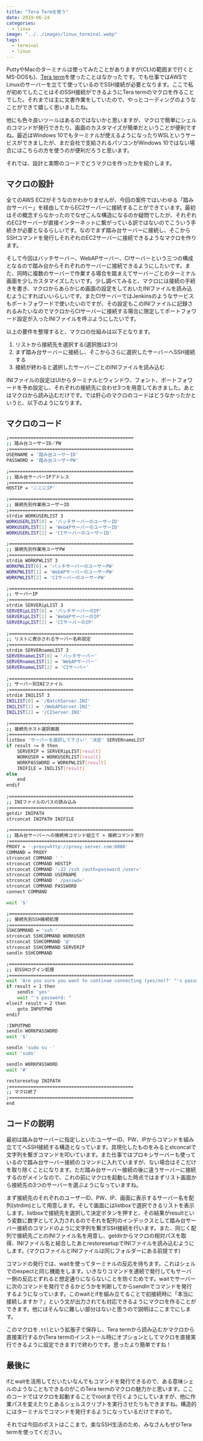 ```yaml
---
title: "Tera Termを使う"
date: 2019-06-24
categories: 
  - linux
image: "../../images/linux_terminal.webp"
tags:
  - terminal
  - linux
---
```


PuttyやMacのターミナルは使ってみたことがありますが(CLIの範囲まで行くとMS-DOSも)、[Tera term](https://ttssh2.osdn.jp/)を使ったことはなかったです。でも仕事ではAWSでLinuxのサーバーを立てて使っているのでSSH接続が必要となります。ここで私が初めてしたことはそのSSH接続ができるようにTera termのマクロを作ることでした。それまでは主に文書作業をしていたので、やっとコーディングのようなことができて嬉しく思いましたね。

他にも色々良いツールはあるのではないかと思いますが、マクロで簡単にシェルのコマンドが発行できたり、画面のカスタマイズが簡単だということが便利ですね。最近はWindows 10でもターミナルが使えるようになったりWSLというサービスができましたが、まだ会社で支給されるパソコンがWindows 10ではない場合にはこちらの方を使うのが便利だろうと思います。

それでは、設計と実際のコードでどうマクロを作ったかを紹介します。

## マクロの設計

全てのAWS EC2がそうなのかわかりませんが、今回の案件ではいわゆる「踏み台サーバー」を経由してからEC2サーバーに接続することができています。最初はその概念すらなかったのでなぜこんな構造になるのか疑問でしたが、それぞれのEC2サーバーが直接インターネットに繋がっている訳ではないのでこういう手続きが必要となるらしいです。なのでまず踏み台サーバーに接続し、そこからSSHコマンドを発行しそれぞれのEC2サーバーに接続できるようなマクロを作ります。

そして今回はバッチサーバー、WebAPサーバー、CIサーバーという三つの構成となるので踏み台からそれぞれのサーバーに接続できるようにしたいです。また、同時に複数のサーバーで作業する場合を踏まえてサーバーごとのターミナル画面を少しカスタマイズしたいです。少し調べてみると、マクロには接続の手続きを書き、マクロからあらかじめ画面の設定をしておいたINIファイルを読み込むようにすればいいらしいです。またCIサーバーではJenkinsのようなサービスもポートフォワードで使いたいのですが、その設定もこのINIファイルに記録されるみたいなのでマクロからCIサーバーに接続する場合に限定してポートフォワード設定が入ったINIファイルを呼ぶようにしたいです。

以上の要件を整理すると、マクロの仕組みは以下となります。

1. リストから接続先を選択する(選択肢は3つ)
2. まず踏み台サーバーに接続し、そこからさらに選択したサーバーへSSH接続する
3. 接続が終わると選択したサーバーごとのINIファイルを読み込む

INIファイルの設定はUIからターミナルとウィンドウ、フォント、ポートフォワードを予め設定し、それぞれの接続先に合わせ3つを用意しておきました。あとはマクロから読み込むだけです。では肝心のマクロのコードはどうなかったかというと、以下のようになります。

## マクロのコード

```bash
;==============================================
;; 踏み台ユーザーID／PW
;==============================================
USERNAME = '踏み台ユーサーID'
PASSWORD = '踏み台ユーザーPW'

;==============================================
;; 踏み台サーバーIPアドレス
;==============================================
HOSTIP = 'ここにIP'

;==============================================
;; 接続先別作業用ユーザーID
;==============================================
strdim WORKUSERLIST 3
WORKUSERLIST[0] = 'バッチサーバーのユーザーID'
WORKUSERLIST[1] = 'WebAPサーバーのユーザーID'
WORKUSERLIST[2] = 'CIサーバーのユーザーID'

;==============================================
;; 接続先別作業用ユーザPW
;==============================================
strdim WORKPWLIST 3
WORKPWLIST[0] = 'バッチサーバーのユーザーPW'
WORKPWLIST[1] = 'WebAPサーバーのユーザーPW'
WORKPWLIST[2] = 'CIサーバーのユーザーPW'

;==============================================
;; サーバーIP
;==============================================
strdim SERVERipLIST 3
SERVERipLIST[0] = 'バッチサーバーのIP'
SERVERipLIST[1] = 'WebAPサーバーのIP'
SERVERipLIST[2] = 'CIサーバーのIP'
 
;==============================================
;; リストに表示されるサーバー名称設定
;==============================================
strdim SERVERnameLIST 3
SERVERnameLIST[0] = 'バッチサーバー'
SERVERnameLIST[1] = 'WebAPサーバー'
SERVERnameLIST[2] = 'CIサーバー'
 
;==============================================
;; サーバー別INIファイル
;==============================================
strdim INILIST 3
INILIST[0] = '/BatchServer.INI'
INILIST[1] = '/WebAPServer.INI'
INILIST[2] = '/CIServer.INI'

;==============================================
;; 接続先ホスト選択画面
;==============================================
listbox 'サーバーを選択して下さい' '決定' SERVERnameLIST
if result >= 0 then
    SERVERIP = SERVERipLIST[result]
    WORKUSER = WORKUSERLIST[result]
    WORKPASSWORD = WORKPWLIST[result]
    INIFILE = INILIST[result]
else
    end
endif
 
;==============================================
;; INIファイルのパスの読み込み
;==============================================
getdir INIPATH
strconcat INIPATH INIFILE

;==============================================
;; 踏み台サーバーへの接続用コマンド組立て + 接続コマンド実行
;==============================================
PROXY = '-proxy=http://proxy.server.com:6000'
COMMAND = PROXY
strconcat COMMAND ' '
strconcat COMMAND HOSTIP
strconcat COMMAND ':22 /ssh /auth=password /user='
strconcat COMMAND USERNAME
strconcat COMMAND ' /passwd='
strconcat COMMAND PASSWORD
connect COMMAND

wait '$'

;==============================================
;; 接続先別SSH接続処理
;==============================================
SSHCOMMAND = 'ssh '
strconcat SSHCOMMAND WORKUSER
strconcat SSHCOMMAND '@'
strconcat SSHCOMMAND SERVERIP
sendln SSHCOMMAND

;==============================================
;; 初SSHログイン処理
;==============================================
wait 'Are you sure you want to continue connecting (yes/no)?' "'s password: "
if result = 1 then
    sendln 'yes'
    wait "'s password: "
elseif result = 2 then
    goto INPUTPWD
endif

:INPUTPWD
sendln WORKPASSWORD
wait '$'

sendln 'sudo su -'
wait 'sudo'

sendln WORKPASSWORD
wait '#'

restoresetup INIPATH
;==============================================
;; マクロ終了
;==============================================
end
```

## コードの説明

最初は踏み台サーバーに指定しといたユーザーID、PW、IPからコマンドを組み立ててへSSH接続する構造となっています。具現化したものをみるとstconcatで文字列を繋ぎコマンドを叩いています。また仕事ではプロキシサーバーも使っているので踏み台サーバー接続のコマンドに入れていますが、ない場合はそこだけを取り除くことになります。ただ踏み台サーバー接続の後に違うサーバーに接続するのがメインなので、これの前にマクロを起動した時点ではまずリスト画面から接続先の3つのサーバーを選ぶようになっていますね。

まず接続先のそれぞれのユーザーID、PW、IP、画面に表示するサーバー名を配列(strdim)として用意します。そして画面にはlistboxで選択できるリストを表示します。listboxで接続先を選択して決定ボタンを押すと、その結果がresultという変数に数字として入力されるのでそれを配列のインデックスとして踏み台サーバー接続のコマンドのように文字列を繋ぎSSH接続を行います。また、同じく配列で接続先ごとのINIファイル名を用意し、getdirからマクロの相対パスを取得、INIファイル名と結合したあとrestoresetupでINIファイルを読み込むようにします。(マクロファイルとINIファイルは同じフォルダーにある前提です)

コマンドの発行では、waitを使ってターミナルの反応を待ちます。これはシェルでのexpectと同じ機能をします。いきなりコマンドを連続で発行してもサーバー側の反応とずれると想定通りにならないことを防ぐためです。waitでサーバーに次のコマンドを発行できるかどうかを判断してからsendlnでコマンドを発行するようになっています。このwaitとifを組み立てることで初接続時に「本当に接続しますか？」という文が出力されても対応できるようにマクロを作ることができます。他にはそんなに難しい部分はないと思うので説明はここまでにします。

このマクロを`.ttl`という拡張子で保存し、Tera termから読み込むかマクロから直接実行するか(Tera termのインストール時にオプションとしてマクロを直接実行できるように設定できます)で終わりです。思ったより簡単ですね！

## 最後に

ifとwaitを活用してだいたいなんでもコマンドを発行できるので、ある意味シェルのようなこともできるのがこのTera termのマクロの魅力かと思います。ここのコードではマクロを起動することでrootまで行くようにしていますが、他に作業パスを変えたりとあるシェルスクリプトを実行させたりもできますね。構造的にはターミナルでコマンドを発行するようになっているだけですので。

それでは今回のポストはここまで。楽なSSH生活のため、みなさんもぜひTera termを使ってください。
